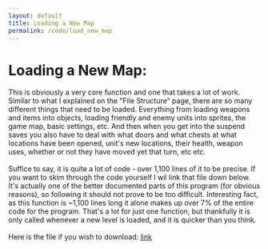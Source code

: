 ```yaml
---
layout: default
title: Loading a New Map
permalink: /code/load_new_map
--- 
```



# Loading a New Map:

This is obviously a very core function and one that takes a lot of work. Similar to what I explained on the "File Structure" page, there are so many different things that need to be loaded. Everything from loading weapons and items into objects, loading friendly and enemy units into sprites, the game map, basic settings, etc. And then when you get into the suspend saves you also have to deal with what doors and what chests at what locations have been opened, unit's new locations, their health, weapon uses, whether or not they have moved yet that turn, etc etc.
<br>
<br>
Suffice to say, it is quite a lot of code - over 1,100 lines of it to be precise. If you want to skim through the code yourself I wil link that file down below. It's actually one of the better documented parts of this program (for obvious reasons), so following it should not prove to be too difficult. Interesting fact, as this function is ~1,100 lines long it alone makes up over 7% of the entire code for the program. That's a lot for just one function, but thankfully it is only called whenever a new level is loaded, and it is quicker than you think.
<br>
<br>
Here is the file if you wish to download: [link](https://github.com/fe-moldark/fe_dev/blob/main/_downloads/load_new_map.py)
